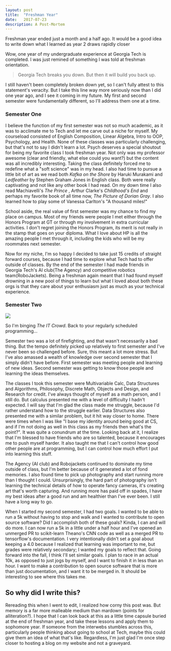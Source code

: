 ```yaml
---
layout: post
title:  "Freshman Year"
date:   2017-07-23
description: A Post-Mortem
---
```


<p class="intro"><span class="dropcap">F</span>reshman year ended just a month and a half ago. It would be a good idea to write down what I learned as year 2 draws rapidly closer</p>

Wow, one year of my undergraduate experience at Georgia Tech is completed. I was just remined of something I was told at freshman orientation.

<blockquote>Georgia Tech breaks you down. But then it will build you back up.</blockquote>

I still haven't been completely broken down yet, so I can't fully attest to this statement's veracity. But I take this line way more seriously now than I did one year ago, and I see it coming in my future. My first and second semester were fundamentally different, so I'll address them one at a time.

### Semester One ###
I believe the function of my first semester was not so much academic, as it was to acclimate me to Tech and let me carve out a niche for myself. My courseload consisted of English Composition, Linear Algebra, Intro to OOP, Psychology, and Health. None of these classes was particularly challenging, but that's not to say I didn't learn a lot. Psych deserves a special shoutout for being my favorite class I took freshman year. Not only was my professor awesome (clear and friendly, what else could you want?) but the content was all incredibly interesting. Taking the class definitely forced me to redefine what a "soft science" was in my head. I also had time to pursue a little bit of art as we read both <i>Kafka on the Shore</i> by Haruki Murakami and <i>Ledfeather</i> by Stephen Graham Jones in English class. Both were really captivating and not like any other book I had read. On my down time I also read Machiavelli's <i> The Prince </i>, Arthur Clarke's <i>Childhood's End</i> and perhaps my favorite book of all time now, <i>The Picture of Dorian Gray</i>. I also learned how to play some of Vanessa Carlton's "A thousand miles!"

School aside, the real value of first semester was my chance to find my place on campus. Most of my friends were people I met either through the Honors Program at GT or through my involvement in extra curricular activities. I don't regret joining the Honors Program, its merit is not really in the stamp that goes on your diploma. What I love about HP is all the amazing people I met through it, including the kids who will be my roommates next semester. 

Now for my niche, I'm so happy I decided to take just 15 credits of straight forward courses, because I had time to explore what Tech had to offer outside of classes. By the end of the semester I had made friends in Georgia Tech's AI club(The Agency) and competitive robotics team(RoboJackets). Being a freshman again meant that I had found myself drowning in a new pool of things to learn but what I loved about both these orgs is that they care about your enthusiasm just as much as your technical experience. 

### Semester Two ###
<img src="https://s-media-cache-ak0.pinimg.com/originals/b4/c7/df/b4c7dffc53f77d7002c626a376b2bcb2.jpg">

So I'm binging <i>The IT Crowd</i>. Back to your regularly scheduled programming...

Semester two was a lot of firefighting, and that wasn't necessarily a bad thing. But the tempo definitely picked up relatively to first semester and I've never been so challenged before. Sure, this meant a lot more stress. But I've also amassed a wealth of knowledge over second semester that I simply didn't have before. First semester was meeting people and learning of new ideas. Second semester was getting to know those people and learning the ideas themselves.

The classes I took this semester were Multivariable Calc, Data Structures and Algorithms, Philosophy, Discrete Math, Objects and Design, and Research for credit. I've always thought of myself as a math person, and I still do. But calculus presented me with a level of difficulty I hadn't expected. I will say that I'm glad the class made me struggle, because I'd rather understand how to the struggle earlier. Data Structures also presented me with a similar problem, but it hit way closer to home. There were times when I was like "I base my identity around being good at CS, and if I'm not doing as well in this class as my friends then what's the point?". It was quite a conundrum at the time. Looking back at it, I realize that I'm blessed to have friends who are so talented, because it encourages me to push myself harder. It also taught me that I can't control how good other people are at programming, but I can control how much effort I put into learning this stuff. 

The Agency (AI club) and Robojackets continued to dominate my time outside of class, but I'm better because of it generated a lot of fond memories. I also found time to pick up photography and start running more than I thought I could. Unsurprisingly, the hard part of photography isn't learning the technical details of how to operate fancy cameras, it's creating art that's worth capturing. And running more has paid off in spades, I have my best ideas after a good run and am healthier than I've ever been. I still have a long way to go. 

When I started my second semester, I had two goals. I wanted to be able to run a 5k without having to stop and walk and I wanted to contribute to open source software? Did I accomplish both of these goals? Kinda, I can and will do more. I can now run a 5k in a little under a half hour and I've opened an unmerged PR to scikit-learn Theano's CNN code as well as a merged PR to tensorflow's documentation. I very intentionally didn't set a goal about keeping a 4.0 because I realized that learning was important to me, but grades were relatively secondary; I wanted my goals to reflect that. Going forward into the fall, I think I'll set similar goals. I plan to race in an actual 10k, as opposed to just jogs by myself, and I want to finish it in less than an hour. I want to make a contribution to open source software that is more than just documentation, and I want it to be merged in. It should be interesting to see where this takes me.

## So why did I write this? ## 
Rereading this when I went to edit, I realized how corny this post was. But memory is a far more malleable medium than mardown (points for alliteration?). I hope that I can look back at this as a little time capsule buried at the end of freshman year, and take these lessons and apply them to sophomore year. If someone from the interwebs stumbles across this, particularly people thinking about going to school at Tech, maybe this could give them an idea of what that's like. Regardless, I'm just glad I'm once step closer to hosting a blog on my website and not a graveyard.
